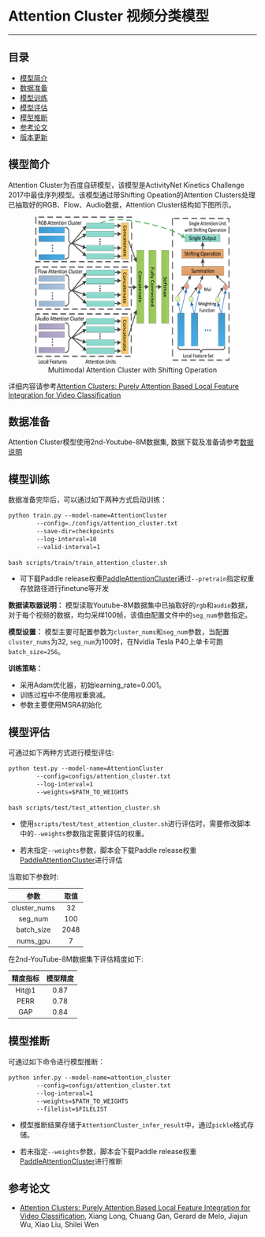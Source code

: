# Attention Cluster 视频分类模型

---
## 目录

- [模型简介](#模型简介)
- [数据准备](#数据准备)
- [模型训练](#模型训练)
- [模型评估](#模型评估)
- [模型推断](#模型推断)
- [参考论文](#参考论文)
- [版本更新](#版本更新)


## 模型简介

Attention Cluster为百度自研模型，该模型是ActivityNet Kinetics Challenge 2017中最佳序列模型。该模型通过带Shifting Opeation的Attention Clusters处理已抽取好的RGB、Flow、Audio数据，Attention Cluster结构如下图所示。

<p align="center">
<img src="../../images/attention_cluster.png" height=300 width=400 hspace='10'/> <br />
Multimodal Attention Cluster with Shifting Operation
</p>

详细内容请参考[Attention Clusters: Purely Attention Based Local Feature Integration for Video Classification](https://arxiv.org/abs/1711.09550)

## 数据准备

Attention Cluster模型使用2nd-Youtube-8M数据集, 数据下载及准备请参考[数据说明](../../dataset/README.md)

## 模型训练

数据准备完毕后，可以通过如下两种方式启动训练：

    python train.py --model-name=AttentionCluster 
            --config=./configs/attention_cluster.txt
            --save-dir=checkpoints 
            --log-interval=10 
            --valid-interval=1

    bash scripts/train/train_attention_cluster.sh

- 可下载Paddle release权重[PaddleAttentionCluster](https://paddlemodels.bj.bcebos.com/video_classification/attention_cluster_youtube8m.tar.gz)通过`--pretrain`指定权重存放路径进行finetune等开发

**数据读取器说明：** 模型读取Youtube-8M数据集中已抽取好的`rgb`和`audio`数据，对于每个视频的数据，均匀采样100帧，该值由配置文件中的`seg_num`参数指定。

**模型设置：** 模型主要可配置参数为`cluster_nums`和`seg_num`参数，当配置`cluster_nums`为32, `seg_num`为100时，在Nvidia Tesla P40上单卡可跑`batch_size=256`。

**训练策略：**

*  采用Adam优化器，初始learning\_rate=0.001。
*  训练过程中不使用权重衰减。
*  参数主要使用MSRA初始化

## 模型评估

可通过如下两种方式进行模型评估:

    python test.py --model-name=AttentionCluster 
            --config=configs/attention_cluster.txt
            --log-interval=1 
            --weights=$PATH_TO_WEIGHTS

    bash scripts/test/test_attention_cluster.sh

- 使用`scripts/test/test_attention_cluster.sh`进行评估时，需要修改脚本中的`--weights`参数指定需要评估的权重。

- 若未指定`--weights`参数，脚本会下载Paddle release权重[PaddleAttentionCluster](https://paddlemodels.bj.bcebos.com/video_classification/attention_cluster_youtube8m.tar.gz)进行评估

当取如下参数时:

| 参数 | 取值 |
| :---------: | :----: |
| cluster\_nums | 32 |
| seg\_num | 100 |
| batch\_size | 2048 |
| nums\_gpu | 7 |

在2nd-YouTube-8M数据集下评估精度如下:


| 精度指标 | 模型精度 |
| :---------: | :----: |
| Hit@1 | 0.87 |
| PERR | 0.78 |
| GAP | 0.84 |

## 模型推断

可通过如下命令进行模型推断：

    python infer.py --model-name=attention_cluster 
            --config=configs/attention_cluster.txt
            --log-interval=1 
            --weights=$PATH_TO_WEIGHTS 
            --filelist=$FILELIST

- 模型推断结果存储于`AttentionCluster_infer_result`中，通过`pickle`格式存储。

- 若未指定`--weights`参数，脚本会下载Paddle release权重[PaddleAttentionCluster](https://paddlemodels.bj.bcebos.com/video_classification/attention_cluster_youtube8m.tar.gz)进行推断

## 参考论文

- [Attention Clusters: Purely Attention Based Local Feature Integration for Video Classification](https://arxiv.org/abs/1711.09550), Xiang Long, Chuang Gan, Gerard de Melo, Jiajun Wu, Xiao Liu, Shilei Wen

